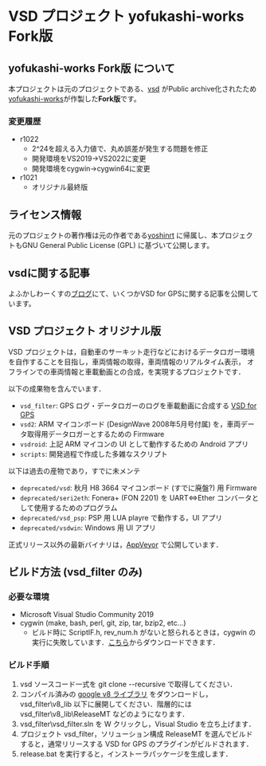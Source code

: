 VSD プロジェクト yofukashi-works Fork版
======================

## yofukashi-works Fork版 について
本プロジェクトは元のプロジェクトである、[vsd](https://github.com/yoshinrt/vsd) がPublic archive化されたため  
[yofukashi-works](https://github.com/yofukashi-works)が作製した**Fork版**です。

### 変更履歴
* r1022
  * 2^24を超える入力値で、丸め誤差が発生する問題を修正
  * 開発環境をVS2019→VS2022に変更
  * 開発環境をcygwin→cygwin64に変更
* r1021
  * オリジナル最終版

## ライセンス情報
元のプロジェクトの著作権は元の作者である[yoshinrt](https://github.com/yoshinrt) に帰属し、本プロジェクトもGNU General Public License (GPL) に基づいて公開します。

## vsdに関する記事
よふかしわーくすの[ブログ](https://www.blog.yofukashi-works.com/?s=VSD)にて、いくつかVSD for GPSに関する記事を公開しています。


## VSD プロジェクト オリジナル版
VSD プロジェクトは，自動車のサーキット走行などにおけるデータロガー環境を自作することを目指し，車両情報の取得，車両情報のリアルタイム表示，
オフラインでの車両情報と車載動画との合成，を実現するプロジェクトです．

以下の成果物を含んでいます．  

* `vsd_filter`: GPS ログ・データロガーのログを車載動画に合成する [VSD for GPS](https://yoshinrt.github.io/vsd/)
* `vsd2`: ARM マイコンボード (DesignWave 2008年5月号付属) を，車両データ取得用データロガーとするための Firmware
* `vsdroid`: 上記 ARM マイコンの UI として動作するための Android アプリ
* `scripts`: 開発過程で作成した多雑なスクリプト

以下は過去の産物であり，すでに未メンテ

* `deprecated/vsd`: 秋月 H8 3664 マイコンボード (すでに廃盤?) 用 Firmware
* `deprecated/seri2eth`: Fonera+ (FON 2201) を UART⇔Ether コンバータとして使用するためのプログラム
* `deprecated/vsd_psp`: PSP 用 LUA playre で動作する，UI アプリ
* `deprecated/vsdwin`: Windows 用 UI アプリ

正式リリース以外の最新バイナリは，[AppVeyor](https://ci.appveyor.com/project/YoshiNRT/vsd/branch/master/artifacts) で公開しています．

ビルド方法 (vsd_filter のみ)
------
### 必要な環境 ###
* Microsoft Visual Studio Community 2019
* cygwin (make, bash, perl, git, zip, tar, bzip2, etc...)
  * ビルド時に ScriptIF.h, rev_num.h がないと怒られるときは，cygwin の実行に失敗しています．[こちら](https://ci.appveyor.com/project/YoshiNRT/vsd/branch/master/artifacts)からダウンロードできます．

### ビルド手順 ###
1. vsd ソースコード一式を git clone --recursive で取得してください．
1. コンパイル済みの [google v8 ライブラリ](https://github.com/yoshinrt/vsd/releases/download/release_r986/v8_lib_ReleaseMT.tbz) をダウンロードし，vsd_filter\v8_lib 以下に展開してください．階層的には vsd_filter\v8_lib\ReleaseMT などのようになります． 
1. vsd_filter\vsd_filter.sln を W クリックし，Visual Studio を立ち上げます．
1. プロジェクト vsd_filter，ソリューション構成 ReleaseMT を選んでビルドすると，通常リリースする VSD for GPS のプラグインがビルドされます．
1. release.bat を実行すると，インストーラパッケージを生成します．
